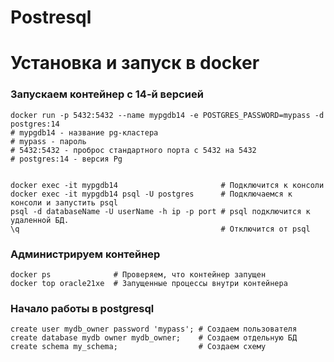 # Postresql

# Установка и запуск в docker

### Запускаем контейнер с 14-й версией
```
docker run -p 5432:5432 --name mypgdb14 -e POSTGRES_PASSWORD=mypass -d postgres:14
# mypgdb14 - название pg-кластера
# mypass - пароль
# 5432:5432 - проброс стандартного порта с 5432 на 5432
# postgres:14 - версия Pg


docker exec -it mypgdb14                       # Подключится к консоли
docker exec -it mypgdb14 psql -U postgres      # Подключаемся к консоли и запустить psql
psql -d databaseName -U userName -h ip -p port # psql подключится к удаленной БД.
\q                                             # Отключится от psql
```

### Администрируем контейнер
```
docker ps              # Проверяем, что контейнер запущен
docker top oracle21xe  # Запущенные процессы внутри контейнера
```

### Начало работы в postgresql
```
create user mydb_owner password 'mypass'; # Создаем пользователя
create database mydb owner mydb_owner;    # Создаем отдельную БД
create schema my_schema;                  # Создаем схему
```